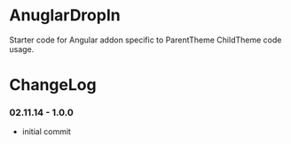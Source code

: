 AnuglarDropIn
=============

Starter code for Angular addon specific to ParentTheme ChildTheme code usage.

ChangeLog
=============

### 02.11.14 - 1.0.0
- initial commit